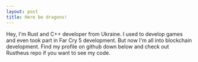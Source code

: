 ```yaml
---
layout: post
title: Here be dragons!
---
```


Hey, I'm Rust and C++ developer from Ukraine.
I used to develop games and even took part in Far Cry 5 development.
But now I'm all into blockchain development.
Find my profile on github down below and check out Rustheus repo if you want to see my code.
